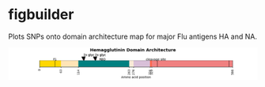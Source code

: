 # figbuilder
Plots SNPs onto domain architecture map for major Flu antigens HA and NA.



![alt text](https://github.com/nicolepaterson/figbuilder/blob/main/Figure_1.png)
